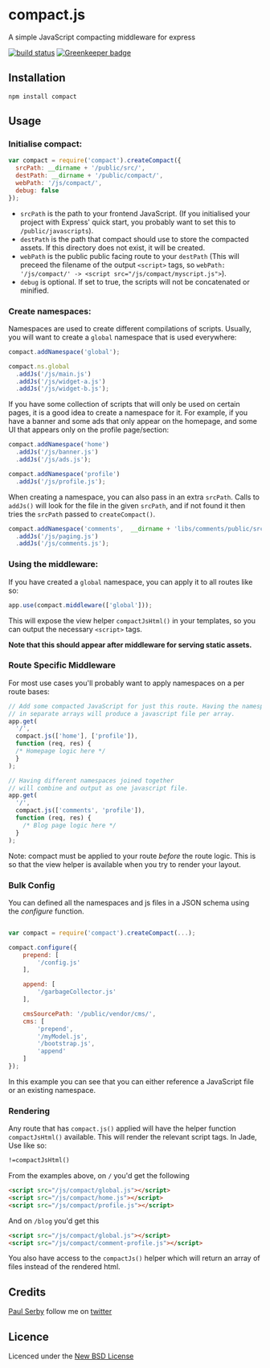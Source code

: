 # compact.js
A simple JavaScript compacting middleware for express

[![build status](https://secure.travis-ci.org/serby/compact.png)](http://travis-ci.org/serby/compact) [![Greenkeeper badge](https://badges.greenkeeper.io/serby/compact.svg)](https://greenkeeper.io/)

## Installation

    npm install compact

## Usage

### Initialise compact:

```js
var compact = require('compact').createCompact({
  srcPath: __dirname + '/public/src/',
  destPath: __dirname + '/public/compact/',
  webPath: '/js/compact/',
  debug: false
});
```

- `srcPath` is the path to your frontend JavaScript. (If you initialised your project with Express' quick start, you probably want to set this to `/public/javascripts`).
- `destPath` is the path that compact should use to store the compacted assets.
  If this directory does not exist, it will be created.
- `webPath` is the public public facing route to your `destPath` (This will preceed the filename of the output `<script>` tags, so `webPath: '/js/compact/' -> <script src="/js/compact/myscript.js">`).
- `debug` is optional. If set to true, the scripts will not be concatenated or minified.

### Create namespaces:

Namespaces are used to create different compilations of scripts. Usually, you will want to create a `global` namespace that is used everywhere:

```js
compact.addNamespace('global');

compact.ns.global
  .addJs('/js/main.js')
  .addJs('/js/widget-a.js')
  .addJs('/js/widget-b.js');
```

If you have some collection of scripts that will only be used on certain pages, it is a good idea to create a namespace for it. For example, if you have a banner and some ads that only appear on the homepage, and some UI that appears only on the profile page/section:

```js
compact.addNamespace('home')
  .addJs('/js/banner.js')
  .addJs('/js/ads.js');

compact.addNamespace('profile')
  .addJs('/js/profile.js');
```

When creating a namespace, you can also pass in an extra `srcPath`. Calls to `addJs()` will look for the file in the given `srcPath`, and if not found it then tries the `srcPath` passed to `createCompact()`.

```js
compact.addNamespace('comments',  __dirname + 'libs/comments/public/src/' )
  .addJs('/js/paging.js')
  .addJs('/js/comments.js');
```

### Using the middleware:

If you have created a `global` namespace, you can apply it to all routes like so:

```js
app.use(compact.middleware(['global']));
```

This will expose the view helper `compactJsHtml()` in your templates, so you can output the necessary `<script>` tags. 

**Note that this should appear after middleware for serving static assets.**

### Route Specific Middleware

For most use cases you'll probably want to apply namespaces on a per route bases:

```js
// Add some compacted JavaScript for just this route. Having the namespaces
// in separate arrays will produce a javascript file per array.
app.get(
  '/',
  compact.js(['home'], ['profile']),
  function (req, res) {
  /* Homepage logic here */
  }
);

// Having different namespaces joined together
// will combine and output as one javascript file.
app.get(
  '/',
  compact.js(['comments', 'profile']),
  function (req, res) {
    /* Blog page logic here */
  }
);
```

Note: compact must be applied to your route *before* the route logic. This is so that the view helper is available when you try to render your layout.

### Bulk Config

You can defined all the namespaces and js files in a JSON schema using the *configure* function.

```js

var compact = require('compact').createCompact(...);

compact.configure({
    prepend: [
        '/config.js'
    ],

    append: [
        '/garbageCollector.js'
    ],

    cmsSourcePath: '/public/vendor/cms/',
    cms: [
        'prepend',
        '/myModel.js',
        '/bootstrap.js',
        'append'
    ]
});

```

In this example you can see that you can either reference a JavaScript file or an existing namespace.

### Rendering

Any route that has `compact.js()` applied will have the helper function `compactJsHtml()` available. This will render the relevant script tags. In Jade, Use like so:

```html
!=compactJsHtml()
```

From the examples above, on `/` you'd get the following

```html
<script src="/js/compact/global.js"></script>
<script src="/js/compact/home.js"></script>
<script src="/js/compact/profile.js"></script>
```

And on `/blog` you'd get this

```html
<script src="/js/compact/global.js"></script>
<script src="/js/compact/comment-profile.js"></script>
```

You also have access to the `compactJs()` helper which will return an array
of files instead of the rendered html.

## Credits
[Paul Serby](https://github.com/serby/) follow me on [twitter](http://twitter.com/PabloSerbo)

## Licence
Licenced under the [New BSD License](http://opensource.org/licenses/bsd-license.php)

